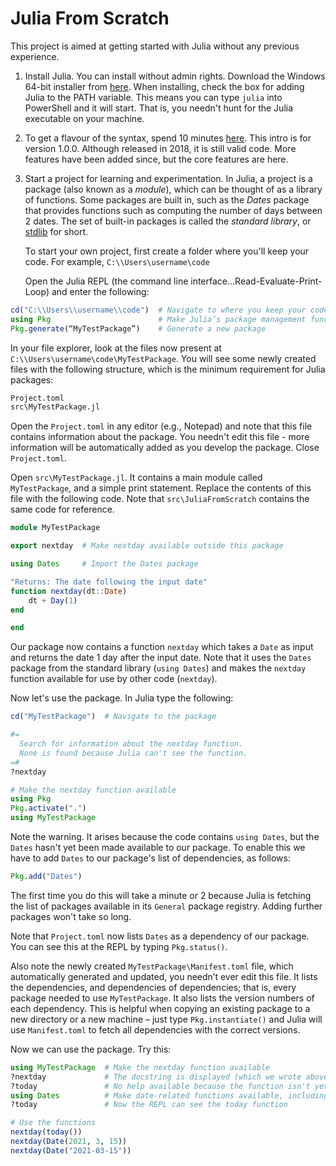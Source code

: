 # Julia From Scratch

This project is aimed at getting started with Julia without any previous experience.

1. Install Julia. You can install without admin rights.
   Download the Windows 64-bit installer from [here](https://julialang.org/downloads/).
   When installing, check the box for adding Julia to the PATH variable. This means you can type `julia` into PowerShell and it will start.
   That is, you needn't hunt for the Julia executable on your machine.

2. To get a flavour of the syntax, spend 10 minutes [here](https://learnxinyminutes.com/docs/julia/). This intro is for version 1.0.0. Although released in 2018, it is still valid code. More features have been added since, but the core features are here.

3. Start a project for learning and experimentation.
   In Julia, a project is a package (also known as a _module_), which can be thought of as a library of functions.
   Some packages are built in, such as the _Dates_ package that provides functions such as computing the number of days between 2 dates.
   The set of built-in packages is called the _standard library_, or [stdlib](https://docs.julialang.org/en/v1/stdlib/Dates/) for short.

   To start your own project, first create a folder where you'll keep your code. For example, `C:\\Users\username\code`
   
   
   Open the Julia REPL (the command line interface...Read-Evaluate-Print-Loop) and enter the following:

```julia
cd("C:\\Users\\username\\code")  # Navigate to where you keep your code
using Pkg                        # Make Julia’s package management functions available
Pkg.generate(“MyTestPackage”)    # Generate a new package
```

In your file explorer, look at the files now present at `C:\\Users\username\code\MyTestPackage`.
You will see some newly created files with the following structure, which is the minimum requirement for Julia packages:

```bash
Project.toml
src\MyTestPackage.jl
```

Open the `Project.toml` in any editor (e.g., Notepad) and note that this file contains information about the package.
You needn't edit this file - more  information will be automatically added as you develop the package.
Close `Project.toml`.

Open `src\MyTestPackage.jl`. It contains a main module called `MyTestPackage`, and a simple print statement.
Replace the contents of this file with the following code.
Note that `src\JuliaFromScratch` contains the same code for reference.

```julia
module MyTestPackage

export nextday  # Make nextday available outside this package

using Dates     # Import the Dates package

"Returns: The date following the input date"
function nextday(dt::Date)
    dt + Day(1)
end

end
```

Our package now contains a function `nextday` which takes a `Date` as input and returns the date 1 day after the input date.
Note that it uses the `Dates` package from the standard library (`using Dates`) and makes the `nextday` function available for use by other code (`nextday`).

Now let's use the package. In Julia type the following:


```julia
cd("MyTestPackage")  # Navigate to the package

#=
  Search for information about the nextday function.
  None is found because Julia can't see the function.
=#
?nextday

# Make the nextday function available
using Pkg
Pkg.activate(".")
using MyTestPackage
```

Note the warning. It arises because the code contains `using Dates`, but the `Dates` hasn't yet been made available to our package.
To enable this we have to add `Dates` to our package's list of dependencies, as follows:

```julia
Pkg.add("Dates")
```

The first time you do this will take a minute or 2 because Julia is fetching the list of packages available in its `General` package registry.
Adding further packages won't take so long.

Note that `Project.toml` now lists `Dates` as a dependency of our package.
You can see this at the REPL by typing `Pkg.status()`.


Also note the newly created `MyTestPackage\Manifest.toml` file, which automatically generated and updated, you needn’t ever edit this file.
It lists the dependencies, and dependencies of dependencies; that is, every package needed to use `MyTestPackage`.
It also lists the version numbers of each dependency.
This is helpful when copying an existing package to a new directory or a new machine – just
type `Pkg.instantiate()` and Julia will use `Manifest.toml` to fetch all dependencies with the correct versions.

Now we can use the package. Try this:

```julia
using MyTestPackage  # Make the nextday function available
?nextday             # The docstring is displayed (which we wrote above the function defintion).
?today               # No help available because the function isn't yet available to our REPL
using Dates          # Make date-related functions available, including today().
?today               # Now the REPL can see the today function

# Use the functions
nextday(today())
nextday(Date(2021, 3, 15))
nextday(Date("2021-03-15"))
```
